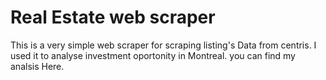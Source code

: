 # Real Estate web scraper
This is a very simple web scraper for scraping listing's Data from centris. I used it to analyse investment oportonity in Montreal. you can find my analsis Here. 
